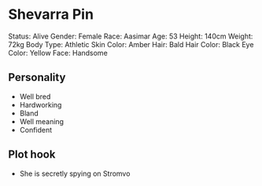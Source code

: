 # Shevarra Pin

Status: Alive
Gender: Female
Race: Aasimar
Age: 53
Height: 140cm
Weight: 72kg
Body Type: Athletic
Skin Color: Amber
Hair: Bald
Hair Color: Black
Eye Color: Yellow
Face: Handsome

## Personality

- Well bred
- Hardworking
- Bland
- Well meaning
- Confident

## Plot hook

- She is secretly spying on Stromvo